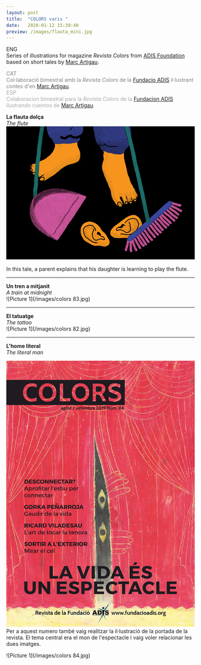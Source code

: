 ```yaml
---
layout: post
title:  "COLORS varis "
date:   2020-01-12 15:39:40
preview: /images/flauta_mini.jpg
---
```


ENG<br>
Series of illustrations for magazine <i> Revista Colors </i> from <a href="http://www.fundacioadis.org/">ADIS Foundation</a> based on short tales by <a href="https://twitter.com/martigau?lang=es">Marc Artigau</a>.<br>

<font color="#808080">
CAT<br>
Col·laboració bimestral amb la <i> Revista Colors </i> de la <a href="http://www.fundacioadis.org/">Fundacio ADIS</a> il·lustrant contes d'en <a href="https://twitter.com/martigau?lang=es">Marc Artigau</a>.</font><br>

<font color="#A9A9A9">
ESP<br>
Colaboracion bimestral para la <i> Revista Colors </i> de la <a href="http://www.fundacioadis.org/">Fundacion ADIS</a> ilustrando cuentos de <a href="https://twitter.com/martigau?lang=es">Marc Artigau</a>.</font><br>


<b>La flauta dolça</b><br>
<i> The flute </i><br>
![Picture 1](/images/flauta_1.jpg)

In this tale, a parent explains that his daughter is learning to play the flute.


---
<b>Un tren a mitjanit</b><br>
<i> A train at midnight </i><br>
![Picture 1](/images/colors 83.jpg)

---
<b>El tatuatge</b><br>
<i> The tattoo </i><br>
![Picture 1](/images/colors 82.jpg)<br>

---
<b>L'home literal</b><br>
<i> The literal man </i><br>
<div class="row">
  <div class="column">
 <img src="/images/colors 84 portada.jpg" alt="drawing">
  </div>

  <div class="column">
  Per a aquest numero també vaig realitzar la il·lustració de la portada de la revista. El tema central era el mon de l'espectacle i vaig voler relacionar les dues imatges.<br>

  </div>
  </div>

![Picture 1](/images/colors 84.jpg)
